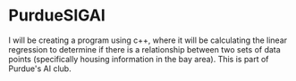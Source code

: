 # PurdueSIGAI

I will be creating a program using c++, where it will be calculating the linear regression to determine if there is a relationship between 
two sets of data points (specifically housing information in the bay area). This is part of Purdue's AI club. 
